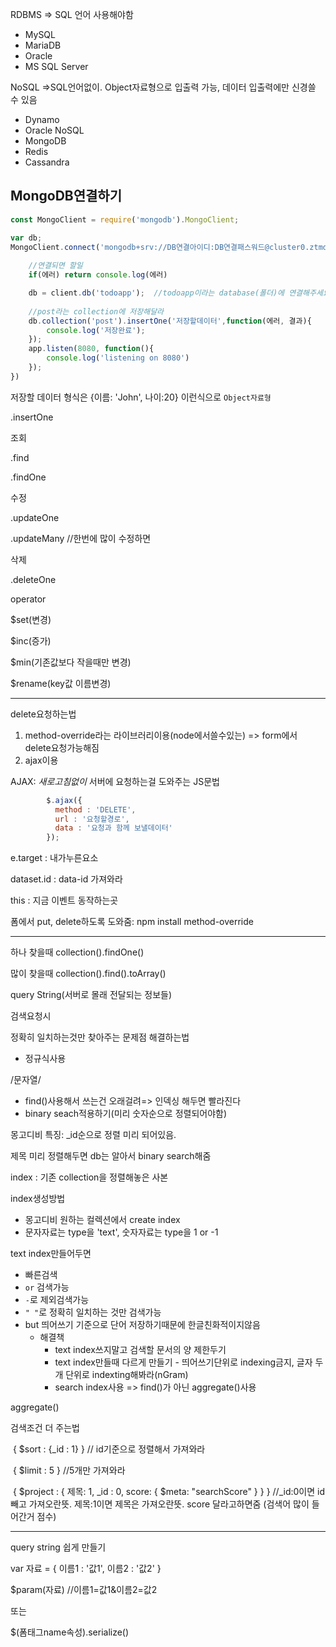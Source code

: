 RDBMS => SQL 언어 사용해야함

- MySQL
- MariaDB
- Oracle
- MS SQL Server

NoSQL =>SQL언어없이. Object자료형으로 입출력 가능, 데이터 입출력에만 신경쓸 수 있음

- Dynamo
- Oracle NoSQL
- MongoDB
- Redis
- Cassandra

## MongoDB연결하기

```javascript
const MongoClient = require('mongodb').MongoClient;

var db;
MongoClient.connect('mongodb+srv://DB연결아이디:DB연결패스워드@cluster0.ztmdtzz.mongodb.net/?retryWrites=true&w=majority', function(에러,client){
    
    //연결되면 할일
    if(에러) return console.log(에러)

    db = client.db('todoapp');  //todoapp이라는 database(폴더)에 연결해주세요
    
    //post라는 collection에 저장해달라
    db.collection('post').insertOne('저장할데이터',function(에러, 결과){
        console.log('저장완료');
    });
    app.listen(8080, function(){
        console.log('listening on 8080') 
    });
})
```

저장할 데이터 형식은 {이름: 'John', 나이:20} 이런식으로 `Object자료형`

.insertOne

조회

.find 

.findOne

수정

.updateOne

.updateMany //한번에 많이 수정하면

삭제

.deleteOne



operator

$set(변경)

$inc(증가)

$min(기존값보다 작을때만 변경)

$rename(key값 이름변경)

---

delete요청하는법

1. method-override라는 라이브러리이용(node에서쓸수있는) => form에서 delete요청가능해짐
2. ajax이용

AJAX: *새로고침없이* 서버에 요청하는걸 도와주는 JS문법

```javascript
        $.ajax({
          method : 'DELETE',
          url : '요청할경로',
          data : '요청과 함께 보낼데이터'
        });
```



e.target : 내가누른요소

dataset.id : data-id 가져와라



this : 지금 이벤트 동작하는곳



폼에서 put, delete하도록 도와줌: npm install method-override

---

하나 찾을때 collection().findOne()

많이 찾을때 collection().find().toArray()



query String(서버로 몰래 전달되는 정보들)



검색요청시 

정확히 일치하는것만 찾아주는 문제점 해결하는법

- 정규식사용

/문자열/

- find()사용해서 쓰는건 오래걸려=> 인덱싱 해두면 빨라진다
- binary seach적용하기(미리 숫자순으로 정렬되어야함)



몽고디비 특징: _id순으로 정렬 미리 되어있음.

제목 미리 정렬해두면 db는 알아서 binary search해줌

index : 기존 collection을 정렬해놓은 사본



index생성방법

- 몽고디비 원하는 컬렉션에서 create index
- 문자자료는 type을 'text', 숫자자료는 type을 1 or -1

text index만들어두면

- 빠른검색
- `or` 검색가능
- `-`로 제외검색가능
- `" "`로 정확히 일치하는 것만 검색가능
- but 띄어쓰기 기준으로 단어 저장하기때문에 한글친화적이지않음
  - 해결책
    - text index쓰지말고 검색할 문서의 양 제한두기
    - text index만들때 다르게 만들기 - 띄어쓰기단위로 indexing금지, 글자 두개 단위로 indexting해봐라(nGram)
    - search index사용 => find()가 아닌 aggregate()사용



aggregate()



검색조건 더 주는법

​    { $sort : {_id : 1} } // id기준으로 정렬해서 가져와라

​    { $limit : 5 } //5개만 가져와라

​    { $project : { 제목: 1, \_id : 0, score: { $meta: "searchScore" } } } //_id:0이면 id빼고 가져오란뜻. 제목:1이면 제목은 가져오란뜻.  score 달라고하면줌 (검색어 많이 들어간거 점수)



---

query string 쉽게 만들기

var 자료 = { 이름1 : '값1', 이름2 : '값2' }

$param(자료) //이름1=값1&이름2=값2

또는

$(폼태그name속성).serialize()
